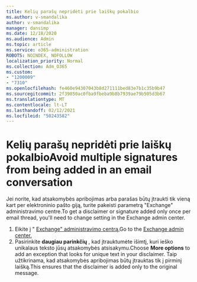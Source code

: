 ```yaml
---
title: Kelių parašų nepridėti prie laiškų pokalbio
ms.author: v-smandalika
author: v-smandalika
manager: dansimp
ms.date: 12/18/2020
ms.audience: Admin
ms.topic: article
ms.service: o365-administration
ROBOTS: NOINDEX, NOFOLLOW
localization_priority: Normal
ms.collection: Adm_O365
ms.custom:
- "1200009"
- "7310"
ms.openlocfilehash: fe460e94307043b8d271111bed83e7b1c35b9b47
ms.sourcegitcommit: 2f39850ac0fba9fbeba9b8b7939ae79b505d3b67
ms.translationtype: MT
ms.contentlocale: lt-LT
ms.lasthandoff: 02/12/2021
ms.locfileid: "50243582"
---
```

# <a name="avoid-multiple-signatures-from-being-added-in-an-email-conversation"></a><span data-ttu-id="0db58-102">Kelių parašų nepridėti prie laiškų pokalbio</span><span class="sxs-lookup"><span data-stu-id="0db58-102">Avoid multiple signatures from being added in an email conversation</span></span>

<span data-ttu-id="0db58-103">Jei norite, kad atsakomybės apribojimas arba parašas būtų įtraukti tik vieną kart per elektroninio pašto giją, turite pakeisti parametrą "Exchange" administravimo centre.</span><span class="sxs-lookup"><span data-stu-id="0db58-103">To get a disclaimer or signature added only once per email thread, you'll need to change setting in the Exchange admin center.</span></span>

1. <span data-ttu-id="0db58-104">Eikite į " [Exchange" administravimo centrą.](https://go.microsoft.com/fwlink/p/?linkid=2059104)</span><span class="sxs-lookup"><span data-stu-id="0db58-104">Go to the [Exchange admin center.](https://go.microsoft.com/fwlink/p/?linkid=2059104)</span></span>
2. <span data-ttu-id="0db58-105">Pasirinkite **daugiau parinkčių** , kad įtrauktumėte išimtį, kuri ieško unikalaus teksto jūsų atsakomybės atsisakymu.</span><span class="sxs-lookup"><span data-stu-id="0db58-105">Choose **More options** to add an exception that looks for unique text in your disclaimer.</span></span> <span data-ttu-id="0db58-106">Taip užtikrinama, kad atsakomybės apribojimas būtų įtrauktas tik į pirminį laišką.</span><span class="sxs-lookup"><span data-stu-id="0db58-106">This ensures that the disclaimer is added only to the original message.</span></span>

